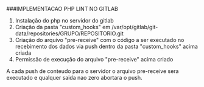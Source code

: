 ###IMPLEMENTACAO PHP LINT NO GITLAB
1) Instalação do php no servidor do gitlab
2) Criação da pasta "custom_hooks" em /var/opt/gitlab/git-data/repositories/GRUPO/REPOSITORIO.git
3) Criação do arquivo "pre-receive" com o código a ser executado no recebimento dos dados via push dentro da pasta "custom_hooks" acima criada
4) Permissão de execução do arquivo "pre-receive" acima criado

A cada push de conteudo para o servidor o arquivo pre-receive sera executado e qualquer saida nao zero abortara o push.